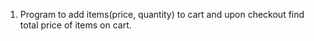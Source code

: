 1. Program to add items(price, quantity) to cart and upon checkout find total price of items on cart.